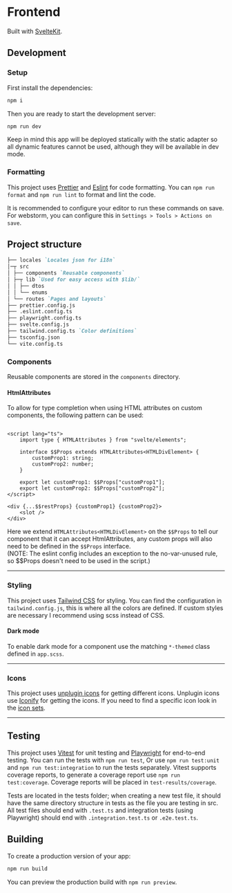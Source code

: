 # Frontend

Built with [SvelteKit](https://kit.svelte.dev/).

## Development

### Setup

First install the dependencies:

```bash
npm i
```

Then you are ready to start the development server:

```bash
npm run dev
```

Keep in mind this app will be deployed statically with the static adapter
so all dynamic features cannot be used, although they will be available in dev mode.

### Formatting

This project uses [Prettier](https://prettier.io/) and [Eslint](https://eslint.org/) for code formatting. You
can `npm run format` and `npm run lint` to format and lint the code.

It is recommended to configure your editor to run these commands on save.
For webstorm, you can configure this in `Settings > Tools > Actions on save`.

## Project structure

```markdown
├── locales `Locales json for i18n`  
│─┬ src  
│ ├── components `Reusable components`  
│ ├─┬ lib `Used for easy access with $lib/`  
│ │ ├── dtos  
│ │ └── enums  
│ └── routes `Pages and layouts`  
├── prettier.config.js  
├── .eslint.config.ts  
├── playwright.config.ts  
├── svelte.config.js  
├── tailwind.config.ts `Color definitions`  
├── tsconfig.json  
└── vite.config.ts
```
### Components

Reusable components are stored in the `components` directory.

#### HtmlAttributes

To allow for type completion when using HTML attributes on custom components, the following pattern can be used:

```sveltehtml

<script lang="ts">
	import type { HTMLAttributes } from "svelte/elements";

	interface $$Props extends HTMLAttributes<HTMLDivElement> {
		customProp1: string;
		customProp2: number;
	}

	export let customProp1: $$Props["customProp1"];
	export let customProp2: $$Props["customProp2"];
</script>

<div {...$$restProps} {customProp1} {customProp2}>
	<slot />
</div>
```

Here we extend `HTMLAttributes<HTMLDivElement>` on the `$$Props` to tell our component that it can accept
HtmlAttributes, any custom props will also need to be defined in the `$$Props` interface.  
(NOTE: The eslint config includes an exception to the no-var-unused rule, so $$Props doesn't need to be used in the
script.)

---

### Styling

This project uses [Tailwind CSS](https://tailwindcss.com/) for styling. You can find the configuration
in `tailwind.config.js`, this is where all the colors are defined. If custom styles are necessary I recommend using scss
instead of CSS.

#### Dark mode

To enable dark mode for a component use the matching `*-themed` class defined in `app.scss`.

---

### Icons

This project uses [unplugin icons](https://github.com/unplugin/unplugin-icons) for getting different icons. Unplugin
icons use [Iconify](https://iconify.design/) for getting the icons. If you need to find a specific icon look in
the [icon sets](https://icon-sets.iconify.design/).

---

## Testing

This project uses [Vitest](https://vitest.dev/) for unit testing and [Playwright](https://playwright.dev/) for
end-to-end testing.
You can run the tests with `npm run test`, Or use `npm run test:unit` and `npm run test:integration`
to run the tests separately.
Vitest supports coverage reports, to generate a coverage report
use `npm run test:coverage`.
Coverage reports will be placed in `test-results/coverage`.

Tests are located in the tests folder; when creating a new test file, it should have the same directory structure in
tests as the file you are testing in src.
All test files should end with `.test.ts` and integration tests
(using Playwright) should end with `.integration.test.ts` or `.e2e.test.ts`.

## Building

To create a production version of your app:

```bash
npm run build
```

You can preview the production build with `npm run preview`.
